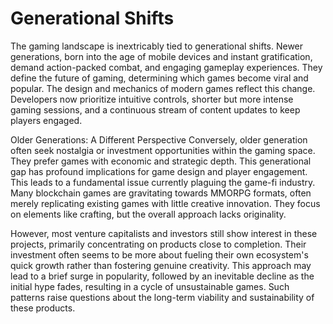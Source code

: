 # Generational Shifts

The gaming landscape is inextricably tied to generational shifts. Newer generations, born into the age of mobile devices and instant gratification, demand action-packed combat, and engaging gameplay experiences. They define the future of gaming, determining which games become viral and popular. The design and mechanics of modern games reflect this change. Developers now prioritize intuitive controls, shorter but more intense gaming sessions, and a continuous stream of content updates to keep players engaged.

Older Generations: A Different Perspective Conversely, older generation often seek nostalgia or investment opportunities within the gaming space. They prefer games with economic and strategic depth. This generational gap has profound implications for game design and player engagement. This leads to a fundamental issue currently plaguing the game-fi industry. Many blockchain games are gravitating towards MMORPG formats, often merely replicating existing games with little creative innovation. They focus on elements like crafting, but the overall approach lacks originality.&#x20;

However, most venture capitalists and investors still show interest in these projects, primarily concentrating on products close to completion. Their investment often seems to be more about fueling their own ecosystem's quick growth rather than fostering genuine creativity. This approach may lead to a brief surge in popularity, followed by an inevitable decline as the initial hype fades, resulting in a cycle of unsustainable games. Such patterns raise questions about the long-term viability and sustainability of these products.
